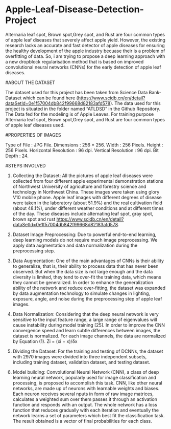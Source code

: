 # Apple-Leaf-Disease-Detection-Project
Alternaria leaf spot, Brown spot,Grey spot, and Rust are four common types of apple leaf diseases that severely affect apple yield. 
However, the existing research lacks an accurate and fast detector of apple diseases for ensuring the healthy development of the apple
industry becuase their is a problem of overfitting of data. So, i am trying to propose a deep learning approach with a new dropblock
regularisation method that is based on improved convolutional neural networks (CNNs) for the early detection of apple leaf diseases.

#ABOUT THE DATASET

The dataset used for this project has been taken from Science Data Bank- Dataset which can be found here 
(https://www.scidb.cn/en/detail?dataSetId=0e1f57004db842f99668d82183afd578).
The data used for this project is situated in the folder named “ATLDSD” in the Github Repository.
The Data fed for the modeling is of Apple Leaves. For training purpose Alternaria leaf spot, Brown spot,Grey spot, 
and Rust are four common types of apple leaf diseases used.

#PROPERTIES OF IMAGES

Type of File : JPG File.
Dimensions : 256 * 256.
Width : 256 Pixels.
Height : 256 Pixels.
Horizontal Resolution : 96 dpi.
Vertical Resolution : 96 dpi.
Bit Depth : 24.

#STEPS INVOLVED

1. Collecting the Dataset: 
  All the pictures of apple leaf diseases were collected from four different apple experimental
  demonstration stations of Northwest University of agriculture and forestry science and technology in Northwest China. 
  These images were taken using glory V10 mobile phone. Apple leaf images with different degrees of disease were taken 
  in the laboratory (about 51.9%) and the real cultivation field (about 48.1%), under different weather conditions and 
  at different times of the day. These diseases include alternating leaf spot, gray spot, brown spot and rust
  https://www.scidb.cn/en/detail?dataSetId=0e1f57004db842f99668d82183afd578.
 
2. Dataset Image Preprocessing:
  Due to powerful end-to-end learning, deep learning models do not require much image
  preprocessing. We apply data augmentation and data normalization during the preprocessing step.

3. Data Augmentation:
  One of the main advantages of CNNs is their ability to generalize, that is, their ability to process
  data that has never been observed. But when the data size is not large enough and the data diversity
  is limited, they tend to over-fit the training data, which means they cannot be generalized.
  In order to enhance the generalization ability of the network and reduce over-fitting, the dataset was
  expanded by data augmentation technology to simulate changes in lighting, exposure, angle, and noise
  during the preprocessing step of apple leaf images.
 
4. Data Normalization:
   Considering that the deep neural network is very sensitive to the input feature range, a large
   range of eigenvalues will cause instability during model training [25]. In order to improve the CNN
   convergence speed and learn subtle differences between images, the dataset is normalized. For each
   image channels, the data are normalized by Equation (1).
   Zi = (xi − x)/δx
  
5. Dividing the Dataset:
  For the training and testing of DCNNs, the dataset with 2970 images were divided into three
  independent subsets, including training dataset, validation dataset, and testing dataset.
  
6. Model building:
  Convolutional Neural Network (CNN), a class of deep learning neural network, popularly used for image 
  classification and processing, is proposed to accomplish this task. CNN, like other neural networks, 
  are made up of neurons with learnable weights and biases. Each neuron receives several nputs in 
  form of raw image matrices, calculates a weighted sum over them passes it through an activation function
  and responds with an output. The whole network has a loss function that reduces gradually with each iteration
  and eventually the network learns a set of parameters which best fit the classification task. The result 
  obtained is a vector of final probabilities for each class.


 
 
